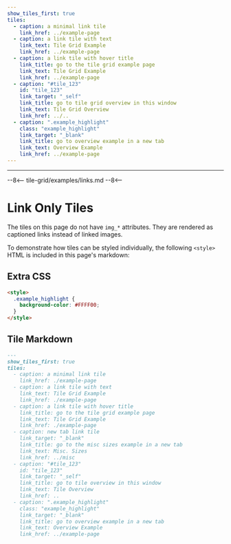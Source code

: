 ```yaml
---
show_tiles_first: true
tiles:
  - caption: a minimal link tile
    link_href: ../example-page
  - caption: a link tile with text
    link_text: Tile Grid Example
    link_href: ../example-page
  - caption: a link tile with hover title
    link_title: go to the tile grid example page
    link_text: Tile Grid Example
    link_href: ../example-page
  - caption: "#tile_123"
    id: "tile_123"
    link_target: "_self"
    link_title: go to tile grid overview in this window
    link_text: Tile Grid Overview
    link_href: ../..
  - caption: ".example_highlight"
    class: "example_highlight"
    link_target: "_blank"
    link_title: go to overview example in a new tab
    link_text: Overview Example
    link_href: ../example-page
---
```

<hr>
--8<--
tile-grid/examples/links.md
--8<--

<style>
  .example_highlight {
    background-color: #FFFF00;
  } 
</style>

# Link Only Tiles 
The tiles on this page do not have `img_*` attributes.  They are rendered as captioned links instead of linked images.

To demonstrate how tiles can be styled individually, the following `<style>` HTML is included in this page's markdown:

## Extra CSS
```html
<style>
  .example_highlight {
    background-color: #FFFF00;
  } 
</style>
```

## Tile Markdown

```markdown
---
show_tiles_first: true
tiles:
  - caption: a minimal link tile
    link_href: ./example-page
  - caption: a link tile with text
    link_text: Tile Grid Example
    link_href: ./example-page
  - caption: a link tile with hover title
    link_title: go to the tile grid example page
    link_text: Tile Grid Example
    link_href: ./example-page
  - caption: new tab link tile
    link_target: "_blank"
    link_title: go to the misc sizes example in a new tab
    link_text: Misc. Sizes
    link_href: ../misc
  - caption: "#tile_123"
    id: "tile_123"
    link_target: "_self"
    link_title: go to tile overview in this window
    link_text: Tile Overview
    link_href: ..
  - caption: ".example_highlight"
    class: "example_highlight"
    link_target: "_blank"
    link_title: go to overview example in a new tab
    link_text: Overview Example
    link_href: ../example-page
```
